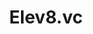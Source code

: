 ---
layout: firm_page
title: "Elev8.vc"
id: "elev8.vc"
permalink: "/elev8vcelev8.vc/"
website: "https://elev8.vc"
offices: "Singapore (Singapore)"
investment_stages: "Seed, Series A"
portfolio_companies: "Polybee, Entropica Labs, Mesh Bio, Moon Technologies, PreAct Technologies, Equatorial Space, Curium, UNL, Circles.Life, Jumper.ai, Medo AI"
portfolio_link: "https://elev8.vc/portfolio/"
investment_markets: "Complex Computing, Novel Materials, Smart Mobility, Medtech"
founded_year: "2018"
description: "Elev8.vc is Singapore's premier deep tech venture capital fund investing in B2B startups. They focus on supporting founders developing groundbreaking technologies in areas like complex computing, novel materials, smart mobility, and medtech."
linkedin: "https://www.linkedin.com/company/elev8vc/"
twitter: "https://twitter.com/elev8.vc"
instagram: "https://www.instagram.com/elev8vc/"
team_page: "https://elev8.vc/team/"
investor_type: "Venture Capital"
crunchbase: ""
pitchbook: ""

# SEO Optimization
meta_title: "Elev8.vc - VC Firm - projectstartups.com"
meta_description: "Elev8.vc, Elev8.vc is Singapore's premier deep tech venture capital fund investing in B2B startups. They focus on supporting founders developing groundbreaking ..."
meta_keywords: "Elev8.vc, Complex Computing, Novel Materials, Smart Mobility, Medtech, VC firm, venture capital, startup investor, projectstartups.com"
canonical_url: "https://vc.projectstartups.com/elev8vcelev8.vc/"
---
